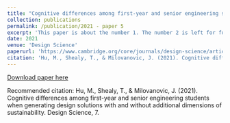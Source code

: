 ```yaml
---
title: "Cognitive differences among first-year and senior engineering students when generating design solutions with and without additional dimensions of sustainability"
collection: publications
permalink: /publication/2021 - paper 5
excerpt: 'This paper is about the number 1. The number 2 is left for future work.'
date: 2021
venue: 'Design Science'
paperurl: 'https://www.cambridge.org/core/journals/design-science/article/cognitive-differences-among-firstyear-and-senior-engineering-students-when-generating-design-solutions-with-and-without-additional-dimensions-of-sustainability/55B6D539BAA9C4DBFAE4BCAF88F00BBC'
citation: 'Hu, M., Shealy, T., & Milovanovic, J. (2021). Cognitive differences among first-year and senior engineering students when generating design solutions with and without additional dimensions of sustainability. Design Science, 7.'
---
```



[Download paper here](https://www.cambridge.org/core/services/aop-cambridge-core/content/view/55B6D539BAA9C4DBFAE4BCAF88F00BBC/S2053470121000032a.pdf/div-class-title-cognitive-differences-among-first-year-and-senior-engineering-students-when-generating-design-solutions-with-and-without-additional-dimensions-of-sustainability-div.pdf)

Recommended citation: Hu, M., Shealy, T., & Milovanovic, J. (2021). Cognitive differences among first-year and senior engineering students when generating design solutions with and without additional dimensions of sustainability. Design Science, 7.
